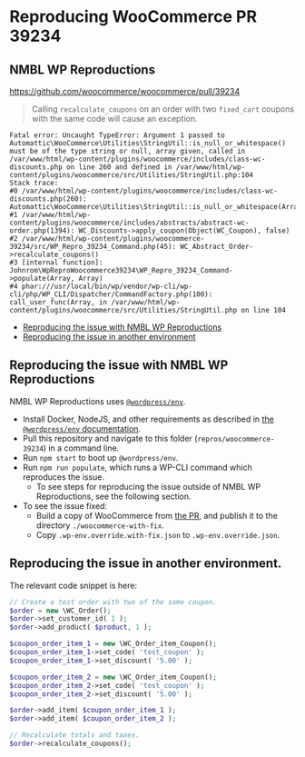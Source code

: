 # Reproducing WooCommerce PR 39234

## NMBL WP Reproductions

https://github.com/woocommerce/woocommerce/pull/39234

> Calling `recalculate_coupons` on an order with two `fixed_cart` coupons with the same code will cause an exception.

```
Fatal error: Uncaught TypeError: Argument 1 passed to Automattic\WooCommerce\Utilities\StringUtil::is_null_or_whitespace() must be of the type string or null, array given, called in /var/www/html/wp-content/plugins/woocommerce/includes/class-wc-discounts.php on line 260 and defined in /var/www/html/wp-content/plugins/woocommerce/src/Utilities/StringUtil.php:104
Stack trace:
#0 /var/www/html/wp-content/plugins/woocommerce/includes/class-wc-discounts.php(260): Automattic\WooCommerce\Utilities\StringUtil::is_null_or_whitespace(Array)
#1 /var/www/html/wp-content/plugins/woocommerce/includes/abstracts/abstract-wc-order.php(1394): WC_Discounts->apply_coupon(Object(WC_Coupon), false)
#2 /var/www/html/wp-content/plugins/woocommerce-39234/src/WP_Repro_39234_Command.php(45): WC_Abstract_Order->recalculate_coupons()
#3 [internal function]: Johnrom\WpReproWoocommerce39234\WP_Repro_39234_Command->populate(Array, Array)
#4 phar:///usr/local/bin/wp/vendor/wp-cli/wp-cli/php/WP_CLI/Dispatcher/CommandFactory.php(100): call_user_func(Array, in /var/www/html/wp-content/plugins/woocommerce/src/Utilities/StringUtil.php on line 104
```

- [Reproducing the issue with NMBL WP Reproductions](#reproducing-the-issue-with-nmbl-wp-reproductions)
- [Reproducing the issue in another environment](#reproducing-the-issue-in-another-environment)

## Reproducing the issue with NMBL WP Reproductions

NMBL WP Reproductions uses [`@wordpress/env`](https://developer.wordpress.org/block-editor/reference-guides/packages/packages-env/).

- Install Docker, NodeJS, and other requirements as described in [the `@wordpress/env` documentation](https://developer.wordpress.org/block-editor/reference-guides/packages/packages-env/#prerequisites).
- Pull this repository and navigate to this folder (`repros/woocommerce-39234`) in a command line.
- Run `npm start` to boot up `@wordpress/env`.
- Run `npm run populate`, which runs a WP-CLI command which reproduces the issue.
  - To see steps for reproducing the issue outside of NMBL WP Reproductions, see the following section.
- To see the issue fixed:
  - Build a copy of WooCommerce from [the PR](https://github.com/woocommerce/woocommerce/pull/39234), and publish it to the directory `./woocommerce-with-fix`.
  - Copy `.wp-env.override.with-fix.json` to `.wp-env.override.json`.

## Reproducing the issue in another environment.

The relevant code snippet is here:

```php
// Create a test order with two of the same coupon.
$order = new \WC_Order();
$order->set_customer_id( 1 );
$order->add_product( $product, 1 );

$coupon_order_item_1 = new \WC_Order_item_Coupon();
$coupon_order_item_1->set_code( 'test_coupon' );
$coupon_order_item_1->set_discount( '5.00' );

$coupon_order_item_2 = new \WC_Order_item_Coupon();
$coupon_order_item_2->set_code( 'test_coupon' );
$coupon_order_item_2->set_discount( '5.00' );

$order->add_item( $coupon_order_item_1 );
$order->add_item( $coupon_order_item_2 );

// Recalculate totals and taxes.
$order->recalculate_coupons();
```
